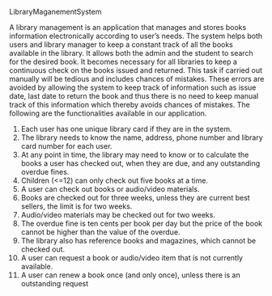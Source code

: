 LibraryMaganementSystem

A library management is an application that manages and stores books 
information electronically according to user’s needs. The system helps both 
users and library manager to keep a constant track of all the books available in 
the library. It allows both the admin and the student to search for the desired 
book. It becomes necessary for all libraries to keep a continuous check on the 
books issued and returned. This task if carried out manually will be tedious and 
includes chances of mistakes. These errors are avoided by allowing the system 
to keep track of information such as issue date, last date to return the book and 
thus there is no need to keep manual track of this information which thereby 
avoids chances of mistakes.
The following are the functionalities available in our application.
1. Each user has one unique library card if they are in the system.
2. The library needs to know the name, address, phone number and library 
card number for each user.
3. At any point in time, the library may need to know or to calculate the 
books a user has checked out, when they are due, and any outstanding 
overdue fines.
4. Children (<=12) can only check out five books at a time.
5. A user can check out books or audio/video materials.
6. Books are checked out for three weeks, unless they are current best 
sellers, the limit is for two weeks. 
7. Audio/video materials may be checked out for two weeks. 
8. The overdue fine is ten cents per book per day but the price of the book 
cannot be higher than the value of the overdue.
9. The library also has reference books and magazines, which cannot be 
checked out.
10. A user can request a book or audio/video item that is not currently 
available.
11. A user can renew a book once (and only once), unless there is an 
outstanding request
